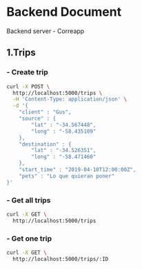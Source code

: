 # Backend Document
Backend server - Correapp

## 1.Trips
### - Create trip
```bash
curl -X POST \
  http://localhost:5000/trips \
  -H 'Content-Type: application/json' \
  -d '{
	"client" : "Gus",
	"source" : {
		"lat" : "-34.567448",
		"long" : "-58.435109"
	},
	"destination" : {
		"lat" : "-34.526351",
		"long" : "-58.471460"
	},
	"start_time" : "2019-04-10T12:00:00Z",
	"pets" : "Lo que quieran poner"
}'
```

### - Get all trips
```bash
curl -X GET \
  http://localhost:5000/trips
```

### - Get one trip
```bash
curl -X GET \
  http://localhost:5000/trips/:ID
```
